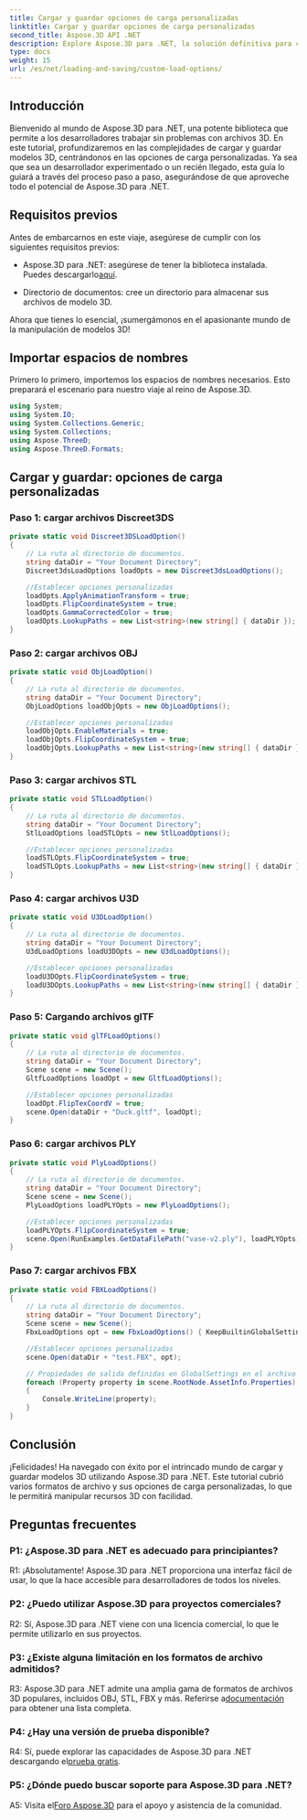 ```yaml
---
title: Cargar y guardar opciones de carga personalizadas
linktitle: Cargar y guardar opciones de carga personalizadas
second_title: Aspose.3D API .NET
description: Explore Aspose.3D para .NET, la solución definitiva para cargar y guardar modelos 3D sin problemas.
type: docs
weight: 15
url: /es/net/loading-and-saving/custom-load-options/
---
```

## Introducción

Bienvenido al mundo de Aspose.3D para .NET, una potente biblioteca que permite a los desarrolladores trabajar sin problemas con archivos 3D. En este tutorial, profundizaremos en las complejidades de cargar y guardar modelos 3D, centrándonos en las opciones de carga personalizadas. Ya sea que sea un desarrollador experimentado o un recién llegado, esta guía lo guiará a través del proceso paso a paso, asegurándose de que aproveche todo el potencial de Aspose.3D para .NET.

## Requisitos previos

Antes de embarcarnos en este viaje, asegúrese de cumplir con los siguientes requisitos previos:

-  Aspose.3D para .NET: asegúrese de tener la biblioteca instalada. Puedes descargarlo[aquí](https://releases.aspose.com/3d/net/).

- Directorio de documentos: cree un directorio para almacenar sus archivos de modelo 3D.

Ahora que tienes lo esencial, ¡sumergámonos en el apasionante mundo de la manipulación de modelos 3D!

## Importar espacios de nombres

Primero lo primero, importemos los espacios de nombres necesarios. Esto preparará el escenario para nuestro viaje al reino de Aspose.3D.

```csharp
using System;
using System.IO;
using System.Collections.Generic;
using System.Collections;
using Aspose.ThreeD;
using Aspose.ThreeD.Formats;
```

## Cargar y guardar: opciones de carga personalizadas

### Paso 1: cargar archivos Discreet3DS

```csharp
private static void Discreet3DSLoadOption()
{
    // La ruta al directorio de documentos.
    string dataDir = "Your Document Directory";
    Discreet3dsLoadOptions loadOpts = new Discreet3dsLoadOptions();

    //Establecer opciones personalizadas
    loadOpts.ApplyAnimationTransform = true;
    loadOpts.FlipCoordinateSystem = true;
    loadOpts.GammaCorrectedColor = true;
    loadOpts.LookupPaths = new List<string>(new string[] { dataDir });
}
```

### Paso 2: cargar archivos OBJ

```csharp
private static void ObjLoadOption()
{
    // La ruta al directorio de documentos.
    string dataDir = "Your Document Directory";
    ObjLoadOptions loadObjOpts = new ObjLoadOptions();

    //Establecer opciones personalizadas
    loadObjOpts.EnableMaterials = true;
    loadObjOpts.FlipCoordinateSystem = true;
    loadObjOpts.LookupPaths = new List<string>(new string[] { dataDir });
}
```

### Paso 3: cargar archivos STL

```csharp
private static void STLLoadOption()
{
    // La ruta al directorio de documentos.
    string dataDir = "Your Document Directory";
    StlLoadOptions loadSTLOpts = new StlLoadOptions();

    //Establecer opciones personalizadas
    loadSTLOpts.FlipCoordinateSystem = true;
    loadSTLOpts.LookupPaths = new List<string>(new string[] { dataDir });
}
```

### Paso 4: cargar archivos U3D

```csharp
private static void U3DLoadOption()
{
    // La ruta al directorio de documentos.
    string dataDir = "Your Document Directory";
    U3dLoadOptions loadU3DOpts = new U3dLoadOptions();

    //Establecer opciones personalizadas
    loadU3DOpts.FlipCoordinateSystem = true;
    loadU3DOpts.LookupPaths = new List<string>(new string[] { dataDir });
}
```

### Paso 5: Cargando archivos glTF

```csharp
private static void glTFLoadOptions()
{
    // La ruta al directorio de documentos.
    string dataDir = "Your Document Directory";
    Scene scene = new Scene();
    GltfLoadOptions loadOpt = new GltfLoadOptions();

    //Establecer opciones personalizadas
    loadOpt.FlipTexCoordV = true;
    scene.Open(dataDir + "Duck.gltf", loadOpt);
}
```

### Paso 6: cargar archivos PLY

```csharp
private static void PlyLoadOptions()
{
    // La ruta al directorio de documentos.
    string dataDir = "Your Document Directory";
    Scene scene = new Scene();
    PlyLoadOptions loadPLYOpts = new PlyLoadOptions();

    //Establecer opciones personalizadas
    loadPLYOpts.FlipCoordinateSystem = true;
    scene.Open(RunExamples.GetDataFilePath("vase-v2.ply"), loadPLYOpts);
}
```

### Paso 7: cargar archivos FBX

```csharp
private static void FBXLoadOptions()
{
    // La ruta al directorio de documentos.
    string dataDir = "Your Document Directory";
    Scene scene = new Scene();
    FbxLoadOptions opt = new FbxLoadOptions() { KeepBuiltinGlobalSettings = true };

    //Establecer opciones personalizadas
    scene.Open(dataDir + "test.FBX", opt);

    // Propiedades de salida definidas en GlobalSettings en el archivo FBX
    foreach (Property property in scene.RootNode.AssetInfo.Properties)
    {
        Console.WriteLine(property);
    }
}
```

## Conclusión

¡Felicidades! Ha navegado con éxito por el intrincado mundo de cargar y guardar modelos 3D utilizando Aspose.3D para .NET. Este tutorial cubrió varios formatos de archivo y sus opciones de carga personalizadas, lo que le permitirá manipular recursos 3D con facilidad.

## Preguntas frecuentes

### P1: ¿Aspose.3D para .NET es adecuado para principiantes?

R1: ¡Absolutamente! Aspose.3D para .NET proporciona una interfaz fácil de usar, lo que la hace accesible para desarrolladores de todos los niveles.

### P2: ¿Puedo utilizar Aspose.3D para proyectos comerciales?

R2: Sí, Aspose.3D para .NET viene con una licencia comercial, lo que le permite utilizarlo en sus proyectos.

### P3: ¿Existe alguna limitación en los formatos de archivo admitidos?

 R3: Aspose.3D para .NET admite una amplia gama de formatos de archivos 3D populares, incluidos OBJ, STL, FBX y más. Referirse a[documentación](https://reference.aspose.com/3d/net/) para obtener una lista completa.

### P4: ¿Hay una versión de prueba disponible?

R4: Sí, puede explorar las capacidades de Aspose.3D para .NET descargando el[prueba gratis](https://releases.aspose.com/).

### P5: ¿Dónde puedo buscar soporte para Aspose.3D para .NET?

A5: Visita el[Foro Aspose.3D](https://forum.aspose.com/c/3d/18) para el apoyo y asistencia de la comunidad.